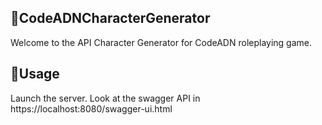 ## 🧬CodeADNCharacterGenerator
Welcome to the API Character Generator for CodeADN roleplaying game.

## 📝Usage
Launch the server.
Look at the swagger API in https://localhost:8080/swagger-ui.html
